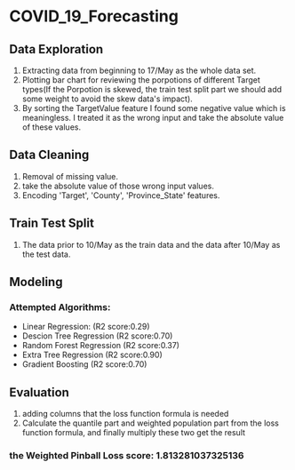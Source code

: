 # COVID_19_Forecasting


## Data Exploration
  1. Extracting data from beginning to 17/May as the whole data set.
  2. Plotting bar chart for reviewing the porpotions of different Target types(If the Porpotion is skewed, the train test split part we should add some weight to avoid the skew data's impact).
  3. By sorting the TargetValue feature I found some negative value which is meaningless. I treated it as the wrong input and take the absolute value of these values.
  
## Data Cleaning
  1. Removal of missing value.
  2. take the absolute value of those wrong input values.
  3. Encoding 'Target', 'County', 'Province_State' features.

## Train Test Split
  1. The data prior to 10/May as the train data and the data after 10/May as the test data.
  
## Modeling
### Attempted Algorithms: 
  * Linear Regression: (R2 score:0.29)
  * Descion Tree Regression (R2 score:0.70)
  * Random Forest Regression (R2 score:0.37)
  * Extra Tree Regression (R2 score:0.90)
  * Gradient Boosting (R2 score:0.70)
  
## Evaluation
  1. adding columns that the loss function formula is needed
  2. Calculate the quantile part and weighted population part from the loss function formula, and finally multiply these two get the result
### the Weighted Pinball Loss score: 1.813281037325136


